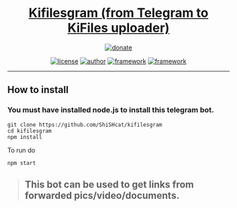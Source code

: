 <h1 align="center">
<a href="https://github.com/discordgram/DiscordForTelegram">Kifilesgram (from Telegram to KiFiles uploader)</a>
</h1>
<p align="center">
<a href="https://www.patreon.com/shishcat"><img alt="donate" src="https://c5.patreon.com/external/logo/become_a_patron_button@2x.png"/></a>
</p>
<p align="center">
<a href="https://img.shields.io/github/license/ShiSHcat/kifilesgram"><img alt="license" src="https://img.shields.io/github/license/ShiSHcat/kifilesgram"/></a>
<a href="https://shishcat.ga"><img alt="author" src="https://img.shields.io/badge/author-ShiSHcat8214-red"/></a>
<a href="https://telegraf.js.org"><img alt="framework" src="https://img.shields.io/badge/framework--telegram-Telegraf-yellow"/></a>
<a href="https://telegraf.js.org"><img alt="framework" src="https://img.shields.io/badge/framework--telegram-Telegraf-yellow"/></a>
</p>
<hr>

## How to install
### You must have installed node.js to install this telegram bot.

```
git clone https://github.com/ShiSHcat/kifilesgram
cd kifilesgram
npm install
```
To run do 
```
npm start
```
>## This bot can be used to get links from forwarded pics/video/documents.